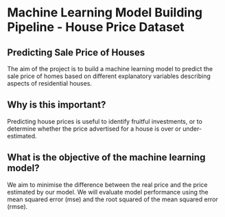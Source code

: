 # Machine Learning Model Building Pipeline - House Price Dataset

## Predicting Sale Price of Houses
The aim of the project is to build a machine learning model to predict the sale price of homes based on different explanatory variables describing aspects of residential houses.

## Why is this important?
Predicting house prices is useful to identify fruitful investments, or to determine whether the price advertised for a house is over or under-estimated.

## What is the objective of the machine learning model?
We aim to minimise the difference between the real price and the price estimated by our model. We will evaluate model performance using the mean squared error (mse) and the root squared of the mean squared error (rmse).
